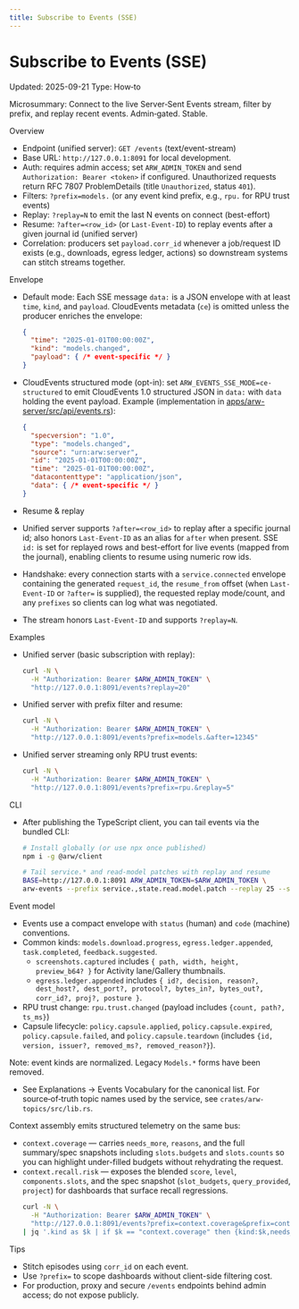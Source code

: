 ```yaml
---
title: Subscribe to Events (SSE)
---
```


# Subscribe to Events (SSE)
Updated: 2025-09-21
Type: How‑to

Microsummary: Connect to the live Server‑Sent Events stream, filter by prefix, and replay recent events. Admin‑gated. Stable.

Overview
- Endpoint (unified server): `GET /events` (text/event-stream)
- Base URL: `http://127.0.0.1:8091` for local development.
- Auth: requires admin access; set `ARW_ADMIN_TOKEN` and send `Authorization: Bearer <token>` if configured. Unauthorized requests return RFC 7807 ProblemDetails (title `Unauthorized`, status `401`).
- Filters: `?prefix=models.` (or any event kind prefix, e.g., `rpu.` for RPU trust events)
- Replay: `?replay=N` to emit the last N events on connect (best-effort)
- Resume: `?after=<row_id>` (or `Last-Event-ID`) to replay events after a given journal id (unified server)
- Correlation: producers set `payload.corr_id` whenever a job/request ID exists (e.g., downloads, egress ledger, actions) so downstream systems can stitch streams together.

Envelope
- Default mode: Each SSE message `data:` is a JSON envelope with at least `time`, `kind`, and `payload`. CloudEvents metadata (`ce`) is omitted unless the producer enriches the envelope:
  ```json
  {
    "time": "2025-01-01T00:00:00Z",
    "kind": "models.changed",
    "payload": { /* event-specific */ }
  }
  ```

- CloudEvents structured mode (opt-in): set `ARW_EVENTS_SSE_MODE=ce-structured` to emit CloudEvents 1.0 structured JSON in `data:` with `data` holding the event payload. Example (implementation in [apps/arw-server/src/api/events.rs](https://github.com/t3hw00t/ARW/blob/main/apps/arw-server/src/api/events.rs)):
  ```json
  {
    "specversion": "1.0",
    "type": "models.changed",
    "source": "urn:arw:server",
    "id": "2025-01-01T00:00:00Z",
    "time": "2025-01-01T00:00:00Z",
    "datacontenttype": "application/json",
    "data": { /* event-specific */ }
  }
  ```

- Resume & replay
- Unified server supports `?after=<row_id>` to replay after a specific journal id; also honors `Last-Event-ID` as an alias for `after` when present. SSE `id:` is set for replayed rows and best-effort for live events (mapped from the journal), enabling clients to resume using numeric row ids.
- Handshake: every connection starts with a `service.connected` envelope containing the generated `request_id`, the `resume_from` offset (when `Last-Event-ID` or `?after=` is supplied), the requested replay mode/count, and any `prefixes` so clients can log what was negotiated.
- The stream honors `Last-Event-ID` and supports `?replay=N`.

Examples
- Unified server (basic subscription with replay):
  ```bash
  curl -N \
    -H "Authorization: Bearer $ARW_ADMIN_TOKEN" \
    "http://127.0.0.1:8091/events?replay=20"
  ```
- Unified server with prefix filter and resume:
  ```bash
  curl -N \
    -H "Authorization: Bearer $ARW_ADMIN_TOKEN" \
    "http://127.0.0.1:8091/events?prefix=models.&after=12345"
  ```
- Unified server streaming only RPU trust events:
  ```bash
  curl -N \
    -H "Authorization: Bearer $ARW_ADMIN_TOKEN" \
    "http://127.0.0.1:8091/events?prefix=rpu.&replay=5"
  ```

CLI
- After publishing the TypeScript client, you can tail events via the bundled CLI:
  ```bash
  # Install globally (or use npx once published)
  npm i -g @arw/client

  # Tail service.* and read-model patches with replay and resume
  BASE=http://127.0.0.1:8091 ARW_ADMIN_TOKEN=$ARW_ADMIN_TOKEN \
  arw-events --prefix service.,state.read.model.patch --replay 25 --store .arw/last-event-id
  ```

Event model
- Events use a compact envelope with `status` (human) and `code` (machine) conventions.
- Common kinds: `models.download.progress`, `egress.ledger.appended`, `task.completed`, `feedback.suggested`.
  - `screenshots.captured` includes `{ path, width, height, preview_b64? }` for Activity lane/Gallery thumbnails.
  - `egress.ledger.appended` includes `{ id?, decision, reason?, dest_host?, dest_port?, protocol?, bytes_in?, bytes_out?, corr_id?, proj?, posture }`.
 - RPU trust change: `rpu.trust.changed` (payload includes `{count, path?, ts_ms}`)
  - Capsule lifecycle: `policy.capsule.applied`, `policy.capsule.expired`, `policy.capsule.failed`, and `policy.capsule.teardown` (includes `{id, version, issuer?, removed_ms?, removed_reason?}`).

Note: event kinds are normalized. Legacy `Models.*` forms have been removed.
- See Explanations → Events Vocabulary for the canonical list. For source‑of‑truth topic names used by the service, see `crates/arw-topics/src/lib.rs`.

Context assembly emits structured telemetry on the same bus:
- `context.coverage` — carries `needs_more`, `reasons`, and the full summary/spec snapshots including `slots.budgets` and `slots.counts` so you can highlight under-filled budgets without rehydrating the request.
- `context.recall.risk` — exposes the blended `score`, `level`, `components.slots`, and the spec snapshot (`slot_budgets`, `query_provided`, `project`) for dashboards that surface recall regressions.
  ```bash
  curl -N \
    -H "Authorization: Bearer $ARW_ADMIN_TOKEN" \
    "http://127.0.0.1:8091/events?prefix=context.coverage&prefix=context.recall.risk&replay=5" \
  | jq '.kind as $k | if $k == "context.coverage" then {kind:$k,needs_more:.needs_more,reasons:.reasons,slot_counts:.summary.slots.counts,slot_budgets:.summary.slots.budgets} else {kind:$k,level:.level,components:.components,slot_budgets:.spec.slot_budgets} end'
  ```

Tips
- Stitch episodes using `corr_id` on each event.
- Use `?prefix=` to scope dashboards without client-side filtering cost.
- For production, proxy and secure `/events` endpoints behind admin access; do not expose publicly.
